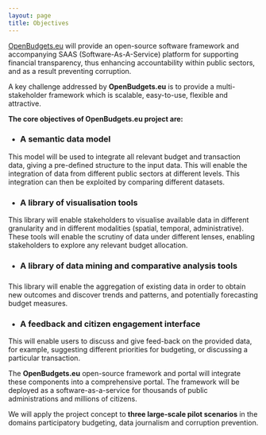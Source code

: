 ```yaml
---
layout: page
title: Objectives
---
```



[OpenBudgets.eu](http://openbudgets.eu/) will provide an open-source software framework and accompanying SAAS (Software-As-A-Service) platform for supporting financial transparency, thus enhancing accountability within public sectors, and as a result preventing corruption. 

A key challenge addressed by **OpenBudgets.eu** is to provide a multi-stakeholder framework which is scalable, easy-to-use, flexible and attractive. 

**The core objectives of OpenBudgets.eu project are:**

* <h3>A semantic data model</h3> 
This model will be used to integrate all relevant budget and transaction data, giving a pre-defined structure to the input data. This will enable the integration of data from different public sectors at different levels. This integration can then be exploited by comparing different datasets.

* <h3>A library of visualisation tools</h3> 
This library will enable stakeholders to visualise available data in different granularity and in different modalities (spatial, temporal, administrative). These tools will enable the scrutiny of data under different lenses, enabling stakeholders to explore any relevant budget allocation. 
 
* <h3>A library of data mining and comparative analysis tools<h3> 
This library will enable the aggregation of existing data in order to obtain new outcomes and discover trends and patterns, and potentially forecasting budget measures. 

* <h3>A feedback and citizen engagement interface</h3>
This will enable users to discuss and give feed-back on the provided data, for example, suggesting different priorities for budgeting, or discussing a particular transaction.

The **OpenBudgets.eu** open-source framework and portal will integrate these components into a comprehensive portal. The framework will be deployed as a software-as-a-service for thousands of public administrations and millions of citizens.

We will apply the project concept to **three large-scale pilot scenarios** in the domains participatory budgeting, data journalism and corruption prevention.
